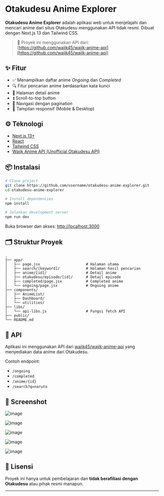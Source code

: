 # Otakudesu Anime Explorer

**Otakudesu Anime Explorer** adalah aplikasi web untuk menjelajahi dan mencari anime dari situs Otakudesu menggunakan API tidak resmi. Dibuat dengan Next.js 13 dan Tailwind CSS.

> 🎯 Proyek ini menggunakan API dari: [https://github.com/wajik45/wajik-anime-api](https://github.com/wajik45/wajik-anime-api)

## ✨ Fitur

- ✅ Menampilkan daftar anime *Ongoing* dan *Completed*
- 🔍 Fitur pencarian anime berdasarkan kata kunci
- 📄 Halaman detail anime
- ⏫ Scroll-to-top button
- 🔁 Navigasi dengan pagination
- 📱 Tampilan responsif (Mobile & Desktop)

## ⚙️ Teknologi

- [Next.js 13+](https://nextjs.org/)
- [React](https://react.dev/)
- [Tailwind CSS](https://tailwindcss.com/)
- [Wajik Anime API (Unofficial Otakudesu API)](https://github.com/wajik45/wajik-anime-api)

## 📦 Instalasi

```bash
# Clone project
git clone https://github.com/username/otakudesu-anime-explorer.git
cd otakudesu-anime-explorer

# Install dependencies
npm install

# Jalankan development server
npm run dev
```

Buka browser dan akses: [http://localhost:3000](http://localhost:3000)

## 🗂️ Struktur Proyek

```
.
├── app/
│   ├── page.jsx                     # Halaman utama
│   ├── search/[keyword]/            # Halaman hasil pencarian
│   ├── anime/[id]/                  # Detail anime
│   ├── otakudesu/episode/[id]/      # Detail episode
│   ├── completed/page.jsx           # Completed anime
│   └── ongoing/page.jsx             # Ongoing anime
├── components/
│   ├── AnimeList/
│   ├── Dashboard/
│   └── utilities/
├── libs/
│   └── api-libs.js                  # Fungsi fetch API
├── public/
└── README.md
```

## 🔗 API

Aplikasi ini menggunakan API dari [wajik45/wajik-anime-api](https://github.com/wajik45/wajik-anime-api) yang menyediakan data anime dari Otakudesu.

Contoh endpoint:
- `/ongoing`
- `/completed`
- `/anime/{id}`
- `/search?q=naruto`

## 📸 Screenshot

![image](https://github.com/user-attachments/assets/f5e82ab3-daf0-45e1-b111-8962c7c1be23)

![image](https://github.com/user-attachments/assets/de8eb7e6-06ea-415d-89eb-45eb78cbcb8e)

![image](https://github.com/user-attachments/assets/fc8300d3-b866-455d-a87d-8089d11f8946)

![image](https://github.com/user-attachments/assets/a610f05b-c7ed-4f2c-9f76-6fbd0016319d)

![image](https://github.com/user-attachments/assets/82dff883-dc1e-4c4b-96c7-1998047b32af)

## 📄 Lisensi

Proyek ini hanya untuk pembelajaran dan **tidak berafiliasi dengan Otakudesu** atau pihak resmi manapun.

---
